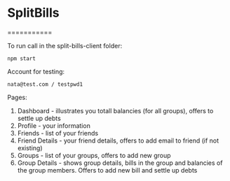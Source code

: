 # SplitBills
===========

To run call in the split-bills-client folder:

    npm start

Account for testing:

    nata@test.com / testpwd1

Pages:
1. Dashboard - illustrates you totall balancies (for all groups), offers to settle up debts
2. Profile - your information
3. Friends - list of your friends
4. Friend Details - your friend details, offers to add email to friend (if not existing)
4. Groups - list of your groups, offers to add new group
5. Group Details - shows group details, bills in the group and balancies of the group members. Offers to add new bill and settle up debts
